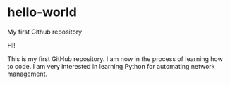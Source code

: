 # hello-world
My first Github repository

Hi! 

This is my first GitHub repository. I am now in the process of learning how to code. I am very interested in learning Python for automating network management.
